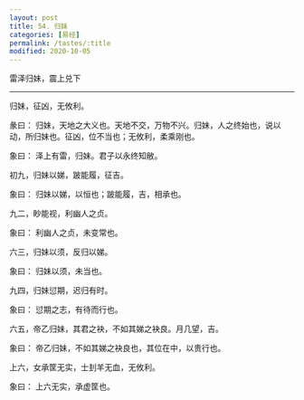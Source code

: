 ```yaml
---
layout: post
title: 54. 归妹
categories: [易经]
permalink: /tastes/:title
modified: 2020-10-05
---
```


雷泽归妹，震上兑下

---

归妹，征凶，无攸利。

彖曰： 归妹，天地之大义也。天地不交，万物不兴。归妹，人之终始也，说以动，所归妹也。征凶，位不当也；无攸利，柔乘刚也。

象曰： 泽上有雷，归妹。君子以永终知敝。

初九，归妹以娣，跛能履，征吉。

象曰： 归妹以娣，以恒也；跛能履，吉，相承也。

九二，眇能视，利幽人之贞。

象曰： 利幽人之贞，未变常也。

六三，归妹以须，反归以娣。

象曰： 归妹以须，未当也。

九四，归妹愆期，迟归有时。

象曰： 愆期之志，有待而行也。

六五，帝乙归妹，其君之袂，不如其娣之袂良。月几望，吉。

象曰： 帝乙归妹，不如其娣之袂良也，其位在中，以贵行也。

上六，女承筐无实，士刲羊无血，无攸利。

象曰： 上六无实，承虚筐也。